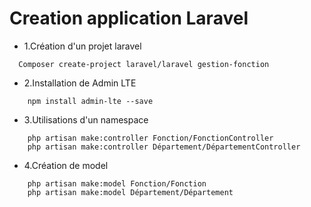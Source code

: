 # Creation application Laravel

- 1.Création d'un projet laravel

```
  Composer create-project laravel/laravel gestion-fonction
```
- 2.Installation de Admin LTE

```
    npm install admin-lte --save

```

- 3.Utilisations d'un namespace 

```
    php artisan make:controller Fonction/FonctionController
    php artisan make:controller Département/DépartementController
```

- 4.Création de model

```
    php artisan make:model Fonction/Fonction
    php artisan make:model Département/Département
```
